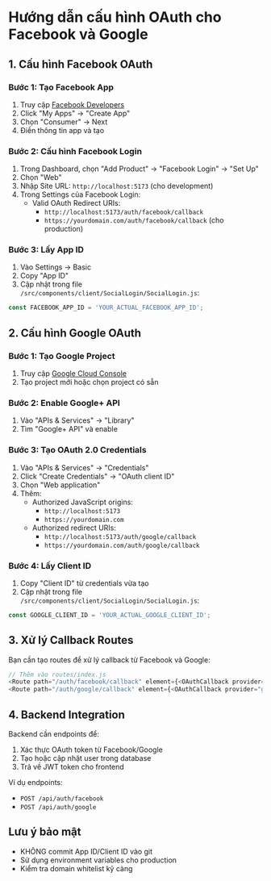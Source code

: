 # Hướng dẫn cấu hình OAuth cho Facebook và Google

## 1. Cấu hình Facebook OAuth

### Bước 1: Tạo Facebook App
1. Truy cập [Facebook Developers](https://developers.facebook.com/)
2. Click "My Apps" → "Create App"
3. Chọn "Consumer" → Next
4. Điền thông tin app và tạo

### Bước 2: Cấu hình Facebook Login
1. Trong Dashboard, chọn "Add Product" → "Facebook Login" → "Set Up"
2. Chọn "Web"
3. Nhập Site URL: `http://localhost:5173` (cho development)
4. Trong Settings của Facebook Login:
   - Valid OAuth Redirect URIs: 
     - `http://localhost:5173/auth/facebook/callback`
     - `https://yourdomain.com/auth/facebook/callback` (cho production)

### Bước 3: Lấy App ID
1. Vào Settings → Basic
2. Copy "App ID"
3. Cập nhật trong file `/src/components/client/SocialLogin/SocialLogin.js`:
```javascript
const FACEBOOK_APP_ID = 'YOUR_ACTUAL_FACEBOOK_APP_ID';
```

## 2. Cấu hình Google OAuth

### Bước 1: Tạo Google Project
1. Truy cập [Google Cloud Console](https://console.cloud.google.com/)
2. Tạo project mới hoặc chọn project có sẵn

### Bước 2: Enable Google+ API
1. Vào "APIs & Services" → "Library"
2. Tìm "Google+ API" và enable

### Bước 3: Tạo OAuth 2.0 Credentials
1. Vào "APIs & Services" → "Credentials"
2. Click "Create Credentials" → "OAuth client ID"
3. Chọn "Web application"
4. Thêm:
   - Authorized JavaScript origins:
     - `http://localhost:5173`
     - `https://yourdomain.com`
   - Authorized redirect URIs:
     - `http://localhost:5173/auth/google/callback`
     - `https://yourdomain.com/auth/google/callback`

### Bước 4: Lấy Client ID
1. Copy "Client ID" từ credentials vừa tạo
2. Cập nhật trong file `/src/components/client/SocialLogin/SocialLogin.js`:
```javascript
const GOOGLE_CLIENT_ID = 'YOUR_ACTUAL_GOOGLE_CLIENT_ID';
```

## 3. Xử lý Callback Routes

Bạn cần tạo routes để xử lý callback từ Facebook và Google:

```javascript
// Thêm vào routes/index.js
<Route path="/auth/facebook/callback" element={<OAuthCallback provider="facebook" />} />
<Route path="/auth/google/callback" element={<OAuthCallback provider="google" />} />
```

## 4. Backend Integration

Backend cần endpoints để:
1. Xác thực OAuth token từ Facebook/Google
2. Tạo hoặc cập nhật user trong database
3. Trả về JWT token cho frontend

Ví dụ endpoints:
- `POST /api/auth/facebook`
- `POST /api/auth/google`

## Lưu ý bảo mật
- KHÔNG commit App ID/Client ID vào git
- Sử dụng environment variables cho production
- Kiểm tra domain whitelist kỹ càng